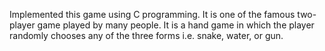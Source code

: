 Implemented this game using C programming. It is one of the famous two-player game played by many people. It is a hand game in which the player randomly chooses any of the three forms i.e. snake, water, or gun. 
